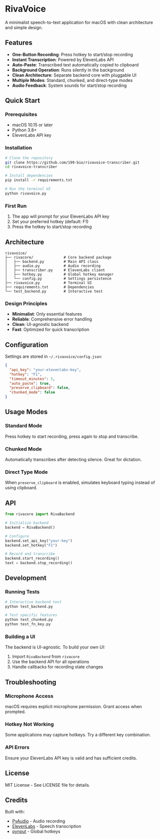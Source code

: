 # RivaVoice

A minimalist speech-to-text application for macOS with clean architecture and simple design.

## Features

- **One-Button Recording**: Press hotkey to start/stop recording
- **Instant Transcription**: Powered by ElevenLabs API
- **Auto-Paste**: Transcribed text automatically copied to clipboard
- **Background Operation**: Runs silently in the background
- **Clean Architecture**: Separate backend core with pluggable UI
- **Multiple Modes**: Standard, chunked, and direct-type modes
- **Audio Feedback**: System sounds for start/stop recording

## Quick Start

### Prerequisites

- macOS 10.15 or later
- Python 3.8+
- ElevenLabs API key

### Installation

```bash
# Clone the repository
git clone https://github.com/199-bio/rivavoice-transcriber.git
cd rivavoice-transcriber

# Install dependencies
pip install -r requirements.txt

# Run the terminal UI
python rivavoice.py
```

### First Run

1. The app will prompt for your ElevenLabs API key
2. Set your preferred hotkey (default: F1)
3. Press the hotkey to start/stop recording

## Architecture

```
rivavoice/
├── rivacore/              # Core backend package
│   ├── backend.py         # Main API class
│   ├── audio.py           # Audio recording
│   ├── transcriber.py     # ElevenLabs client
│   ├── hotkey.py          # Global hotkey manager
│   └── config.py          # Settings persistence
├── rivavoice.py           # Terminal UI
├── requirements.txt       # Dependencies
└── test_backend.py        # Interactive test
```

### Design Principles

- **Minimalist**: Only essential features
- **Reliable**: Comprehensive error handling
- **Clean**: UI-agnostic backend
- **Fast**: Optimized for quick transcription

## Configuration

Settings are stored in `~/.rivavoice/config.json`:

```json
{
  "api_key": "your-elevenlabs-key",
  "hotkey": "F1",
  "timeout_minutes": 5,
  "auto_paste": true,
  "preserve_clipboard": false,
  "chunked_mode": false
}
```

## Usage Modes

### Standard Mode
Press hotkey to start recording, press again to stop and transcribe.

### Chunked Mode
Automatically transcribes after detecting silence. Great for dictation.

### Direct Type Mode
When `preserve_clipboard` is enabled, simulates keyboard typing instead of using clipboard.

## API

```python
from rivacore import RivaBackend

# Initialize backend
backend = RivaBackend()

# Configure
backend.set_api_key("your-key")
backend.set_hotkey("F1")

# Record and transcribe
backend.start_recording()
text = backend.stop_recording()
```

## Development

### Running Tests

```bash
# Interactive backend test
python test_backend.py

# Test specific features
python test_chunked.py
python test_fn_key.py
```

### Building a UI

The backend is UI-agnostic. To build your own UI:

1. Import `RivaBackend` from `rivacore`
2. Use the backend API for all operations
3. Handle callbacks for recording state changes

## Troubleshooting

### Microphone Access
macOS requires explicit microphone permission. Grant access when prompted.

### Hotkey Not Working
Some applications may capture hotkeys. Try a different key combination.

### API Errors
Ensure your ElevenLabs API key is valid and has sufficient credits.

## License

MIT License - See LICENSE file for details.

## Credits

Built with:
- [PyAudio](https://pypi.org/project/PyAudio/) - Audio recording
- [ElevenLabs](https://elevenlabs.io/) - Speech transcription
- [pynput](https://pypi.org/project/pynput/) - Global hotkeys